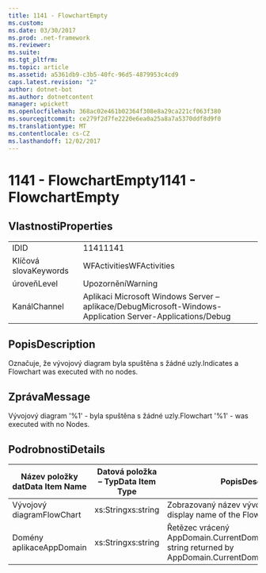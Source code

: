 ```yaml
---
title: 1141 - FlowchartEmpty
ms.custom: 
ms.date: 03/30/2017
ms.prod: .net-framework
ms.reviewer: 
ms.suite: 
ms.tgt_pltfrm: 
ms.topic: article
ms.assetid: a5361db9-c3b5-40fc-96d5-4879953c4cd9
caps.latest.revision: "2"
author: dotnet-bot
ms.author: dotnetcontent
manager: wpickett
ms.openlocfilehash: 368ac02e461b02364f308e8a29ca221cf063f380
ms.sourcegitcommit: ce279f2d7fe2220e6ea0a25a8a7a5370ddf8d9f0
ms.translationtype: MT
ms.contentlocale: cs-CZ
ms.lasthandoff: 12/02/2017
---
```

# <a name="1141---flowchartempty"></a><span data-ttu-id="b4dd0-102">1141 - FlowchartEmpty</span><span class="sxs-lookup"><span data-stu-id="b4dd0-102">1141 - FlowchartEmpty</span></span>
## <a name="properties"></a><span data-ttu-id="b4dd0-103">Vlastnosti</span><span class="sxs-lookup"><span data-stu-id="b4dd0-103">Properties</span></span>  
  
|||  
|-|-|  
|<span data-ttu-id="b4dd0-104">ID</span><span class="sxs-lookup"><span data-stu-id="b4dd0-104">ID</span></span>|<span data-ttu-id="b4dd0-105">1141</span><span class="sxs-lookup"><span data-stu-id="b4dd0-105">1141</span></span>|  
|<span data-ttu-id="b4dd0-106">Klíčová slova</span><span class="sxs-lookup"><span data-stu-id="b4dd0-106">Keywords</span></span>|<span data-ttu-id="b4dd0-107">WFActivities</span><span class="sxs-lookup"><span data-stu-id="b4dd0-107">WFActivities</span></span>|  
|<span data-ttu-id="b4dd0-108">úroveň</span><span class="sxs-lookup"><span data-stu-id="b4dd0-108">Level</span></span>|<span data-ttu-id="b4dd0-109">Upozornění</span><span class="sxs-lookup"><span data-stu-id="b4dd0-109">Warning</span></span>|  
|<span data-ttu-id="b4dd0-110">Kanál</span><span class="sxs-lookup"><span data-stu-id="b4dd0-110">Channel</span></span>|<span data-ttu-id="b4dd0-111">Aplikaci Microsoft Windows Server – aplikace/Debug</span><span class="sxs-lookup"><span data-stu-id="b4dd0-111">Microsoft-Windows-Application Server-Applications/Debug</span></span>|  
  
## <a name="description"></a><span data-ttu-id="b4dd0-112">Popis</span><span class="sxs-lookup"><span data-stu-id="b4dd0-112">Description</span></span>  
 <span data-ttu-id="b4dd0-113">Označuje, že vývojový diagram byla spuštěna s žádné uzly.</span><span class="sxs-lookup"><span data-stu-id="b4dd0-113">Indicates a Flowchart was executed with no nodes.</span></span>  
  
## <a name="message"></a><span data-ttu-id="b4dd0-114">Zpráva</span><span class="sxs-lookup"><span data-stu-id="b4dd0-114">Message</span></span>  
 <span data-ttu-id="b4dd0-115">Vývojový diagram '%1' - byla spuštěna s žádné uzly.</span><span class="sxs-lookup"><span data-stu-id="b4dd0-115">Flowchart '%1' - was executed with no Nodes.</span></span>  
  
## <a name="details"></a><span data-ttu-id="b4dd0-116">Podrobnosti</span><span class="sxs-lookup"><span data-stu-id="b4dd0-116">Details</span></span>  
  
|<span data-ttu-id="b4dd0-117">Název položky dat</span><span class="sxs-lookup"><span data-stu-id="b4dd0-117">Data Item Name</span></span>|<span data-ttu-id="b4dd0-118">Datová položka – Typ</span><span class="sxs-lookup"><span data-stu-id="b4dd0-118">Data Item Type</span></span>|<span data-ttu-id="b4dd0-119">Popis</span><span class="sxs-lookup"><span data-stu-id="b4dd0-119">Description</span></span>|  
|--------------------|--------------------|-----------------|  
|<span data-ttu-id="b4dd0-120">Vývojový diagram</span><span class="sxs-lookup"><span data-stu-id="b4dd0-120">FlowChart</span></span>|<span data-ttu-id="b4dd0-121">xs:String</span><span class="sxs-lookup"><span data-stu-id="b4dd0-121">xs:string</span></span>|<span data-ttu-id="b4dd0-122">Zobrazovaný název vývojový diagram.</span><span class="sxs-lookup"><span data-stu-id="b4dd0-122">The display name of the FlowChart.</span></span>|  
|<span data-ttu-id="b4dd0-123">Domény aplikace</span><span class="sxs-lookup"><span data-stu-id="b4dd0-123">AppDomain</span></span>|<span data-ttu-id="b4dd0-124">xs:String</span><span class="sxs-lookup"><span data-stu-id="b4dd0-124">xs:string</span></span>|<span data-ttu-id="b4dd0-125">Řetězec vrácený AppDomain.CurrentDomain.FriendlyName.</span><span class="sxs-lookup"><span data-stu-id="b4dd0-125">The string returned by AppDomain.CurrentDomain.FriendlyName.</span></span>|
